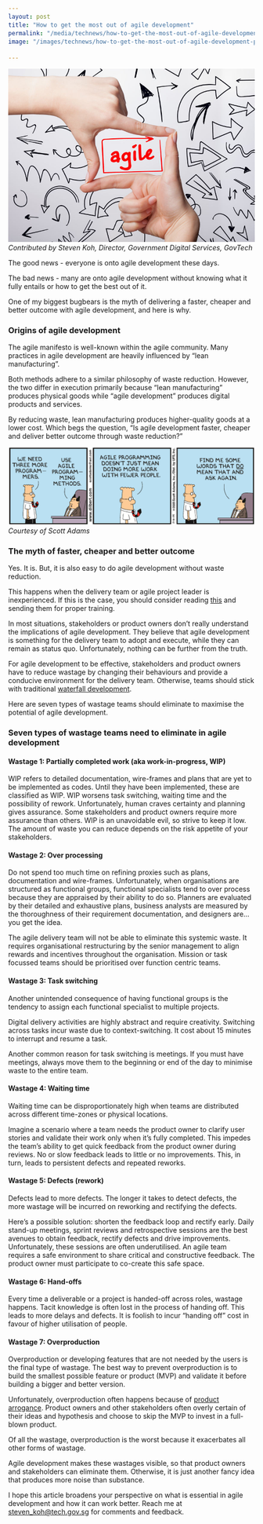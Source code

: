 ```yaml
---
layout: post
title: "How to get the most out of agile development"
permalink: "/media/technews/how-to-get-the-most-out-of-agile-development"
image: "/images/technews/how-to-get-the-most-out-of-agile-development-part1.png"

---
```


![How to get your partner to send you a lovey-dovey text this Valentine’s Day](/images/technews/how-to-get-the-most-out-of-agile-development-part1.png)
*Contributed by Steven Koh, Director, Government Digital Services, GovTech*

The good news - everyone is onto agile development these days. 

The bad news - many are onto agile development without knowing what it fully entails or how to get the best out of it.

One of my biggest bugbears is the myth of delivering a faster, cheaper and better outcome with agile development, and here is why. 

### **Origins of agile development**

The agile manifesto is well-known within the agile community. Many practices in agile development are heavily influenced by “lean manufacturing”. 

Both methods adhere to a similar philosophy of waste reduction. However, the two differ in execution primarily because “lean manufacturing” produces physical goods while “agile development” produces digital products and services.

By reducing waste, lean manufacturing produces higher-quality goods at a lower cost. Which begs the question, “Is agile development faster, cheaper and deliver better outcome through waste reduction?”

![How to get your partner to send you a lovey-dovey text this Valentine’s Day](/images/technews/how-to-get-the-most-out-of-agile-development-part2.png)
*Courtesy of Scott Adams*

### **The myth of faster, cheaper and better outcome**

Yes. It is. But, it is also easy to do agile development without waste reduction.

This happens when the delivery team or agile project leader is inexperienced. If this is the case, you should consider reading [this](https://hackernoon.com/softwares-seven-deadly-wastes-8a88360d7027) and sending them for proper training.

In most situations, stakeholders or product owners don’t really understand the implications of agile development. They believe that agile development is something for the delivery team to adopt and execute, while they can remain as status quo. 
Unfortunately, nothing can be further from the truth.

For agile development to be effective, stakeholders and product owners have to reduce wastage by changing their behaviours and provide a conducive environment for the delivery team. Otherwise, teams should stick with traditional [waterfall development](https://en.wikipedia.org/wiki/Waterfall_model). 

Here are seven types of wastage teams should eliminate to maximise the potential of agile development. 

### **Seven types of wastage teams need to eliminate in agile development**

#### Wastage 1: Partially completed work (aka work-in-progress, WIP)

WIP refers to detailed documentation, wire-frames and plans that are yet to be implemented as codes. Until they have been implemented, these are classified as WIP. WIP worsens task switching, waiting time and the possibility of rework.
Unfortunately, human craves certainty and planning gives assurance. Some stakeholders and product owners require more assurance than others. WIP is an unavoidable evil, so strive to keep it low. The amount of waste you can reduce depends on the risk appetite of your stakeholders. 

#### Wastage 2: Over processing
Do not spend too much time on refining proxies such as plans, documentation and wire-frames.
Unfortunately, when organisations are structured as functional groups, functional specialists tend to over process because they are appraised by their ability to do so. Planners are evaluated by their detailed and exhaustive plans, business analysts are measured by the thoroughness of their requirement documentation, and designers are… you get the idea. 

The agile delivery team will not be able to eliminate this systemic waste. It requires organisational restructuring by the senior management to align rewards and incentives throughout the organisation. Mission or task focussed teams should be prioritised over function centric teams. 

#### Wastage 3: Task switching
Another unintended consequence of having functional groups is the tendency to assign each functional specialist to multiple projects.

Digital delivery activities are highly abstract and require creativity. Switching across tasks incur waste due to context-switching. It cost about 15 minutes to interrupt and resume a task. 

Another common reason for task switching is meetings. If you must have meetings, always move them to the beginning or end of the day to minimise waste to the entire team. 

#### Wastage 4: Waiting time

Waiting time can be disproportionately high when teams are distributed across different time-zones or physical locations. 

Imagine a scenario where a team needs the product owner to clarify user stories and validate their work only when it’s fully completed. This impedes the team’s ability to get quick feedback from the product owner during reviews. No or slow feedback leads to little or no improvements. This, in turn, leads to persistent defects and repeated reworks.

#### Wastage 5: Defects (rework)

Defects lead to more defects. The longer it takes to detect defects, the more wastage will be incurred on reworking and rectifying the defects.

Here’s a possible solution: shorten the feedback loop and rectify early. Daily stand-up meetings, sprint reviews and retrospective sessions are the best avenues to obtain feedback, rectify defects and drive improvements.
Unfortunately, these sessions are often underutilised. An agile team requires a safe environment to share critical and constructive feedback. The product owner must participate to co-create this safe space.

#### Wastage 6: Hand-offs

Every time a deliverable or a project is handed-off across roles, wastage happens. Tacit knowledge is often lost in the process of handing off. This leads to more delays and defects. It is foolish to incur “handing off” cost in favour of higher utilisation of people. 

#### Wastage 7: Overproduction

Overproduction or developing features that are not needed by the users is the final type of wastage. The best way to prevent overproduction is to build the smallest possible feature or product (MVP) and validate it before building a bigger and better version. 

Unfortunately, overproduction often happens because of [product arrogance](https://medium.com/producthood/the-arrogance-of-building-a-perfect-product-25c4dd26ab41). Product owners and other stakeholders often overly certain of their ideas and hypothesis and choose to skip the MVP to invest in a full-blown product.

Of all the wastage, overproduction is the worst because it exacerbates all other forms of wastage.

Agile development makes these wastages visible, so that product owners and stakeholders can eliminate them. Otherwise, it is just another fancy idea that produces more noise than substance.

I hope this article broadens your perspective on what is essential in agile development and how it can work better. Reach me at steven_koh@tech.gov.sg for comments and feedback.
